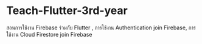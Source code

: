 # Teach-Flutter-3rd-year
สอนการใช้งาน Firebase ร่วมกับ Flutter , การใช้งาน Authentication  join Firebase,  การใช้งาน Cloud Firestore join Firebase
